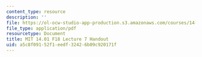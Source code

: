 ```yaml
---
content_type: resource
description: ''
file: https://ol-ocw-studio-app-production.s3.amazonaws.com/courses/14-01-principles-of-microeconomics-fall-2018/a5c8f09152f1eedf32426b09c920171f_MIT14_01F18_handout7.pdf
file_type: application/pdf
resourcetype: Document
title: MIT 14.01 F18 Lecture 7 Handout
uid: a5c8f091-52f1-eedf-3242-6b09c920171f
---
```


